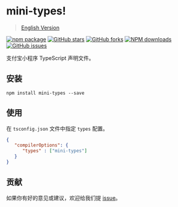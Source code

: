 # mini-types!

> [English Version](./README.en-US.md)

[![npm package](https://img.shields.io/npm/v/mini-types.svg?style=flat-square)](https://www.npmjs.com/package/mini-types)
[![GitHub stars](https://img.shields.io/github/stars/ant-mini-program/mini-types.svg)](https://github.com/ant-mini-program/mini-types/stargazers)
[![GitHub forks](https://img.shields.io/github/forks/ant-mini-program/mini-types.svg)](https://github.com/ant-mini-program/mini-types/network/members)
[![NPM downloads](https://img.shields.io/npm/dm/mini-types.svg?style=flat-square)](https://www.npmjs.com/package/mini-types)
[![GitHub issues](https://img.shields.io/github/issues/ant-mini-program/mini-types.svg)](https://github.com/ant-mini-program/mini-types/issues)

支付宝小程序 TypeScript 声明文件。

## 安装

```
npm install mini-types --save
```

## 使用

在 `tsconfig.json` 文件中指定 `types` 配置。

```json
{
   "compilerOptions": {
      "types" : ["mini-types"]
   }
}
```

## 贡献

如果你有好的意见或建议，欢迎给我们提 [issue](https://github.com/ant-mini-program/mini-types/issues)。
